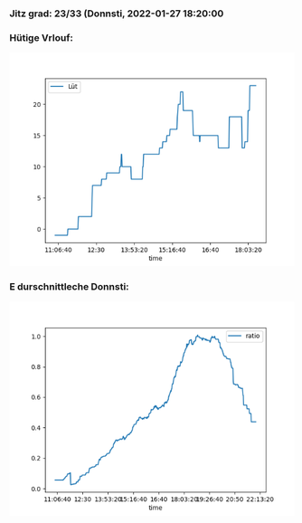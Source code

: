 ### Jitz grad: 23/33 (Donnsti, 2022-01-27 18:20:00

### Hütige Vrlouf:
![Graph](Today.png)

### E durschnittleche Donnsti:
![Graph](Donnsti.png)